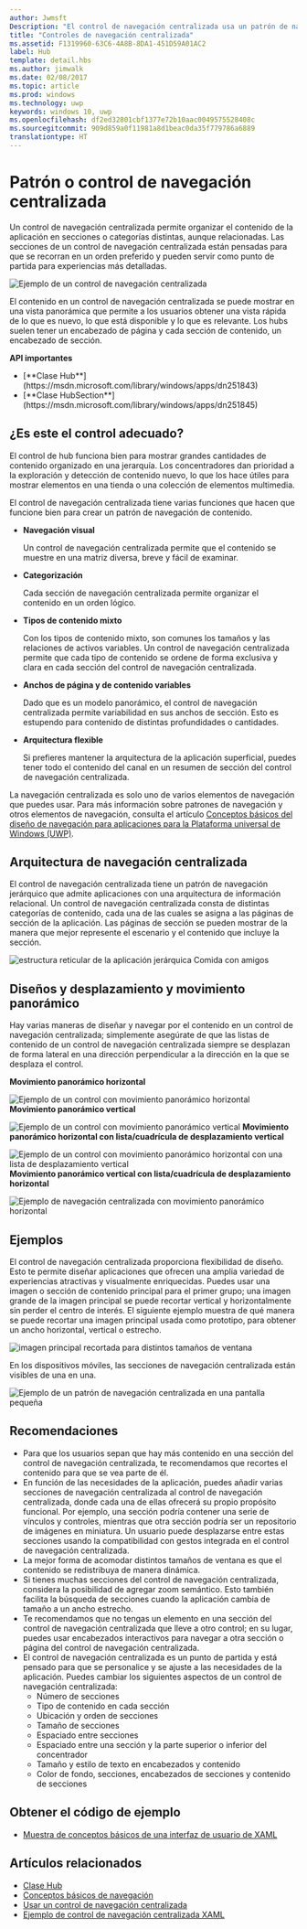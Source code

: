```yaml
---
author: Jwmsft
Description: "El control de navegación centralizada usa un patrón de navegación jerárquico para ser compatible con aplicaciones con una arquitectura de información relacional."
title: "Controles de navegación centralizada"
ms.assetid: F1319960-63C6-4A8B-8DA1-451D59A01AC2
label: Hub
template: detail.hbs
ms.author: jimwalk
ms.date: 02/08/2017
ms.topic: article
ms.prod: windows
ms.technology: uwp
keywords: windows 10, uwp
ms.openlocfilehash: df2ed32801cbf1377e72b10aac0049575528408c
ms.sourcegitcommit: 909d859a0f11981a8d1beac0da35f779786a6889
translationtype: HT
---
```

# <a name="hub-controlpattern"></a>Patrón o control de navegación centralizada

<link rel="stylesheet" href="https://az835927.vo.msecnd.net/sites/uwp/Resources/css/custom.css"> 


Un control de navegación centralizada permite organizar el contenido de la aplicación en secciones o categorías distintas, aunque relacionadas. Las secciones de un control de navegación centralizada están pensadas para que se recorran en un orden preferido y pueden servir como punto de partida para experiencias más detalladas.

![Ejemplo de un control de navegación centralizada](images/hub_example_tablet.png)

El contenido en un control de navegación centralizada se puede mostrar en una vista panorámica que permite a los usuarios obtener una vista rápida de lo que es nuevo, lo que está disponible y lo que es relevante. Los hubs suelen tener un encabezado de página y cada sección de contenido, un encabezado de sección.


<div class="important-apis" >
<b>API importantes</b><br/>
<ul>
<li>[**Clase Hub**](https://msdn.microsoft.com/library/windows/apps/dn251843)</li>
<li>[**Clase HubSection**](https://msdn.microsoft.com/library/windows/apps/dn251845)</li>
</ul>
</div>


## <a name="is-this-the-right-control"></a>¿Es este el control adecuado?

El control de hub funciona bien para mostrar grandes cantidades de contenido organizado en una jerarquía. Los concentradores dan prioridad a la exploración y detección de contenido nuevo, lo que los hace útiles para mostrar elementos en una tienda o una colección de elementos multimedia.

El control de navegación centralizada tiene varias funciones que hacen que funcione bien para crear un patrón de navegación de contenido.

-   **Navegación visual**

    Un control de navegación centralizada permite que el contenido se muestre en una matriz diversa, breve y fácil de examinar.

-   **Categorización**

    Cada sección de navegación centralizada permite organizar el contenido en un orden lógico.

-   **Tipos de contenido mixto**

    Con los tipos de contenido mixto, son comunes los tamaños y las relaciones de activos variables. Un control de navegación centralizada permite que cada tipo de contenido se ordene de forma exclusiva y clara en cada sección del control de navegación centralizada.

-   **Anchos de página y de contenido variables**

    Dado que es un modelo panorámico, el control de navegación centralizada permite variabilidad en sus anchos de sección. Esto es estupendo para contenido de distintas profundidades o cantidades.

-   **Arquitectura flexible**

    Si prefieres mantener la arquitectura de la aplicación superficial, puedes tener todo el contenido del canal en un resumen de sección del control de navegación centralizada.

La navegación centralizada es solo uno de varios elementos de navegación que puedes usar. Para más información sobre patrones de navegación y otros elementos de navegación, consulta el artículo [Conceptos básicos del diseño de navegación para aplicaciones para la Plataforma universal de Windows (UWP)](../layout/navigation-basics.md).

## <a name="hub-architecture"></a>Arquitectura de navegación centralizada

El control de navegación centralizada tiene un patrón de navegación jerárquico que admite aplicaciones con una arquitectura de información relacional. Un control de navegación centralizada consta de distintas categorías de contenido, cada una de las cuales se asigna a las páginas de sección de la aplicación. Las páginas de sección se pueden mostrar de la manera que mejor represente el escenario y el contenido que incluye la sección.

![estructura reticular de la aplicación jerárquica Comida con amigos](images/navigation_diagram_food_with_friends_app_new.png)

## <a name="layouts-and-panningscrolling"></a>Diseños y desplazamiento y movimiento panorámico

Hay varias maneras de diseñar y navegar por el contenido en un control de navegación centralizada; simplemente asegúrate de que las listas de contenido de un control de navegación centralizada siempre se desplazan de forma lateral en una dirección perpendicular a la dirección en la que se desplaza el control.

**Movimiento panorámico horizontal**

![Ejemplo de un control con movimiento panorámico horizontal](images/controls_hub_horizontal_pan.png)
**Movimiento panorámico vertical**

![Ejemplo de un control con movimiento panorámico vertical](images/controls_hub_vertical_pan.png)
**Movimiento panorámico horizontal con lista/cuadrícula de desplazamiento vertical**

![Ejemplo de un control con movimiento panorámico horizontal con una lista de desplazamiento vertical](images/controls_hub_horizontal_vertical_scroll.png)
**Movimiento panorámico vertical con lista/cuadrícula de desplazamiento horizontal**

![Ejemplo de navegación centralizada con movimiento panorámico horizontal](images/controls_hub_vertical_horizontal_scroll.png)

## <a name="examples"></a>Ejemplos

El control de navegación centralizada proporciona flexibilidad de diseño. Esto te permite diseñar aplicaciones que ofrecen una amplia variedad de experiencias atractivas y visualmente enriquecidas. Puedes usar una imagen o sección de contenido principal para el primer grupo; una imagen grande de la imagen principal se puede recortar vertical y horizontalmente sin perder el centro de interés. El siguiente ejemplo muestra de qué manera se puede recortar una imagen principal usada como prototipo, para obtener un ancho horizontal, vertical o estrecho.

![imagen principal recortada para distintos tamaños de ventana](images/hub_hero_cropped2.png)

En los dispositivos móviles, las secciones de navegación centralizada están visibles de una en una.

![Ejemplo de un patrón de navegación centralizada en una pantalla pequeña](images/phone_hub_example.png)

## <a name="recommendations"></a>Recomendaciones

-   Para que los usuarios sepan que hay más contenido en una sección del control de navegación centralizada, te recomendamos que recortes el contenido para que se vea parte de él.
-   En función de las necesidades de la aplicación, puedes añadir varias secciones de navegación centralizada al control de navegación centralizada, donde cada una de ellas ofrecerá su propio propósito funcional. Por ejemplo, una sección podría contener una serie de vínculos y controles, mientras que otra sección podría ser un repositorio de imágenes en miniatura. Un usuario puede desplazarse entre estas secciones usando la compatibilidad con gestos integrada en el control de navegación centralizada.
-   La mejor forma de acomodar distintos tamaños de ventana es que el contenido se redistribuya de manera dinámica.
-   Si tienes muchas secciones del control de navegación centralizada, considera la posibilidad de agregar zoom semántico. Esto también facilita la búsqueda de secciones cuando la aplicación cambia de tamaño a un ancho estrecho.
-   Te recomendamos que no tengas un elemento en una sección del control de navegación centralizada que lleve a otro control; en su lugar, puedes usar encabezados interactivos para navegar a otra sección o página del control de navegación centralizada.
-   El control de navegación centralizada es un punto de partida y está pensado para que se personalice y se ajuste a las necesidades de la aplicación. Puedes cambiar los siguientes aspectos de un control de navegación centralizada:
    -   Número de secciones
    -   Tipo de contenido en cada sección
    -   Ubicación y orden de secciones
    -   Tamaño de secciones
    -   Espaciado entre secciones
    -   Espaciado entre una sección y la parte superior o inferior del concentrador
    -   Tamaño y estilo de texto en encabezados y contenido
    -   Color de fondo, secciones, encabezados de secciones y contenido de secciones


## <a name="get-the-sample-code"></a>Obtener el código de ejemplo
* [Muestra de conceptos básicos de una interfaz de usuario de XAML](https://github.com/Microsoft/Windows-universal-samples/blob/master/Samples/XamlUIBasics)


## <a name="related-articles"></a>Artículos relacionados

- [Clase Hub](https://msdn.microsoft.com/library/windows/apps/dn251843)
- [Conceptos básicos de navegación](../layout/navigation-basics.md)
- [Usar un control de navegación centralizada](https://msdn.microsoft.com/library/windows/apps/xaml/dn308518)
- [Ejemplo de control de navegación centralizada XAML](http://go.microsoft.com/fwlink/p/?LinkID=310072)
